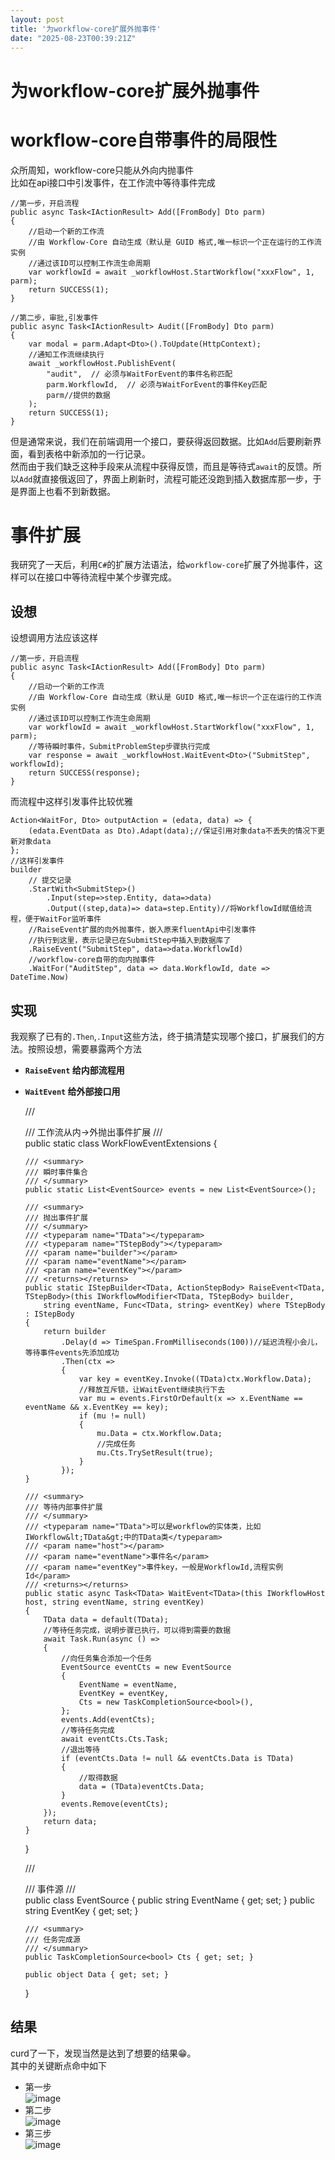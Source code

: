 ```yaml
---
layout: post
title: '为workflow-core扩展外抛事件'
date: "2025-08-23T00:39:21Z"
---
```

为workflow-core扩展外抛事件
====================

workflow-core自带事件的局限性
=====================

众所周知，workflow-core只能从外向内抛事件  
比如在api接口中引发事件，在工作流中等待事件完成

    //第一步，开启流程
    public async Task<IActionResult> Add([FromBody] Dto parm)
    {
        //启动一个新的工作流
        //由 Workflow-Core 自动生成（默认是 GUID 格式,唯一标识一个正在运行的工作流实例
        //通过该ID可以控制工作流生命周期
        var workflowId = await _workflowHost.StartWorkflow("xxxFlow", 1, parm);
        return SUCCESS(1);
    }
    
    //第二步，审批,引发事件
    public async Task<IActionResult> Audit([FromBody] Dto parm)
    {
        var modal = parm.Adapt<Dto>().ToUpdate(HttpContext);
        //通知工作流继续执行
        await _workflowHost.PublishEvent(
            "audit",  // 必须与WaitForEvent的事件名称匹配
            parm.WorkflowId,  // 必须与WaitForEvent的事件Key匹配
            parm//提供的数据
        );
        return SUCCESS(1);
    }
    

但是通常来说，我们在前端调用一个接口，要获得返回数据。比如`Add`后要刷新界面，看到表格中新添加的一行记录。  
然而由于我们缺乏这种手段来从流程中获得反馈，而且是等待式`await`的反馈。所以`Add`就直接俄返回了，界面上刷新时，流程可能还没跑到插入数据库那一步，于是界面上也看不到新数据。

事件扩展
====

我研究了一天后，利用`C#`的扩展方法语法，给`workflow-core`扩展了外抛事件，这样可以在接口中等待流程中某个步骤完成。

设想
--

设想调用方法应该这样

    //第一步，开启流程
    public async Task<IActionResult> Add([FromBody] Dto parm)
    {
        //启动一个新的工作流
        //由 Workflow-Core 自动生成（默认是 GUID 格式,唯一标识一个正在运行的工作流实例
        //通过该ID可以控制工作流生命周期
        var workflowId = await _workflowHost.StartWorkflow("xxxFlow", 1, parm);
        //等待瞬时事件，SubmitProblemStep步骤执行完成
        var response = await _workflowHost.WaitEvent<Dto>("SubmitStep", workflowId);
        return SUCCESS(response);
    }
    

而流程中这样引发事件比较优雅

    Action<WaitFor, Dto> outputAction = (edata, data) => {
        (edata.EventData as Dto).Adapt(data);//保证引用对象data不丢失的情况下更新对象data
    };
    //这样引发事件
    builder
        // 提交记录
        .StartWith<SubmitStep>()
            .Input(step=>step.Entity, data=>data)
            .Output((step,data)=> data=step.Entity)//将WorkflowId赋值给流程，便于WaitFor监听事件
        //RaiseEvent扩展的向外抛事件，嵌入原来fluentApi中引发事件
        //执行到这里，表示记录已在SubmitStep中插入到数据库了
        .RaiseEvent("SubmitStep", data=>data.WorkflowId)
        //workflow-core自带的向内抛事件
        .WaitFor("AuditStep", data => data.WorkflowId, date => DateTime.Now)
    

实现
--

我观察了已有的`.Then`,`.Input`这些方法，终于搞清楚实现哪个接口，扩展我们的方法。按照设想，需要暴露两个方法

*   **`RaiseEvent` 给内部流程用**
*   **`WaitEvent` 给外部接口用**

    /// <summary>
    /// 工作流从内->外抛出事件扩展
    /// </summary>
    public static class WorkFlowEventExtensions
    {
    
        /// <summary>
        /// 瞬时事件集合
        /// </summary>
        public static List<EventSource> events = new List<EventSource>();
    
        /// <summary>
        /// 抛出事件扩展
        /// </summary>
        /// <typeparam name="TData"></typeparam>
        /// <typeparam name="TStepBody"></typeparam>
        /// <param name="builder"></param>
        /// <param name="eventName"></param>
        /// <param name="eventKey"></param>
        /// <returns></returns>
        public static IStepBuilder<TData, ActionStepBody> RaiseEvent<TData, TStepBody>(this IWorkflowModifier<TData, TStepBody> builder,
            string eventName, Func<TData, string> eventKey) where TStepBody : IStepBody
        {
            return builder
                .Delay(d => TimeSpan.FromMilliseconds(100))//延迟流程小会儿，等待事件events先添加成功
                .Then(ctx =>
                {
                    var key = eventKey.Invoke((TData)ctx.Workflow.Data);
                    //释放互斥锁，让WaitEvent继续执行下去
                    var mu = events.FirstOrDefault(x => x.EventName == eventName && x.EventKey == key);
                    if (mu != null)
                    {
                        mu.Data = ctx.Workflow.Data;
                        //完成任务
                        mu.Cts.TrySetResult(true);
                    }
                });
        }
    
        /// <summary>
        /// 等待内部事件扩展
        /// </summary>
        /// <typeparam name="TData">可以是workflow的实体类，比如IWorkflow&lt;TData&gt;中的TData类</typeparam>
        /// <param name="host"></param>
        /// <param name="eventName">事件名</param>
        /// <param name="eventKey">事件key，一般是WorkflowId,流程实例Id</param>
        /// <returns></returns>
        public static async Task<TData> WaitEvent<TData>(this IWorkflowHost host, string eventName, string eventKey)
        {
            TData data = default(TData);
            //等待任务完成，说明步骤已执行，可以得到需要的数据
            await Task.Run(async () =>
            {
                //向任务集合添加一个任务
                EventSource eventCts = new EventSource
                {
                    EventName = eventName,
                    EventKey = eventKey,
                    Cts = new TaskCompletionSource<bool>(),
                };
                events.Add(eventCts);
                //等待任务完成
                await eventCts.Cts.Task;
                //退出等待
                if (eventCts.Data != null && eventCts.Data is TData)
                {
                    //取得数据
                    data = (TData)eventCts.Data;
                }
                events.Remove(eventCts);
            });
            return data;
        }
    }
    
    /// <summary>
    /// 事件源
    /// </summary>
    public class EventSource
    {
        public string EventName { get; set; }
        public string EventKey { get; set; }
    
        /// <summary>
        /// 任务完成源
        /// </summary>
        public TaskCompletionSource<bool> Cts { get; set; }
    
        public object Data { get; set; }
    }
    

结果
--

curd了一下，发现当然是达到了想要的结果😁。  
其中的关键断点命中如下

*   第一步  
    ![image](https://img2024.cnblogs.com/blog/1494271/202508/1494271-20250822111952988-593993786.png)
*   第二步  
    ![image](https://img2024.cnblogs.com/blog/1494271/202508/1494271-20250822112043336-894782252.png)
*   第三步  
    ![image](https://img2024.cnblogs.com/blog/1494271/202508/1494271-20250822112103047-1638813539.png)